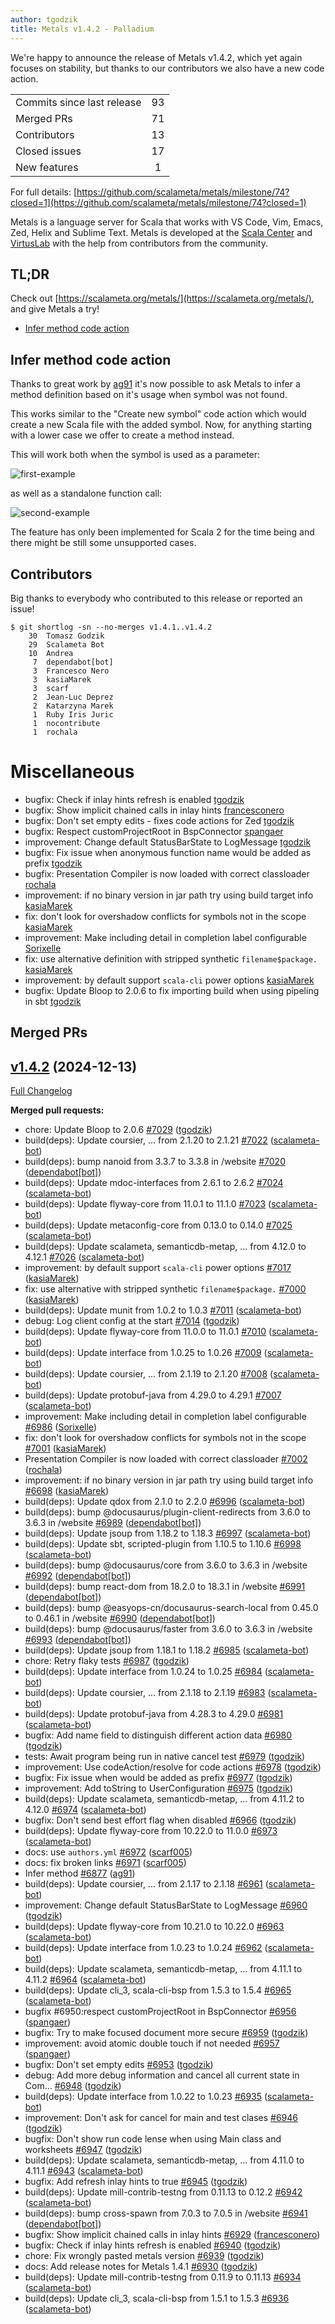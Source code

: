 ```yaml
---
author: tgodzik
title: Metals v1.4.2 - Palladium
---
```


We're happy to announce the release of Metals v1.4.2, which yet again focuses on
stability, but thanks to our contributors we also have a new code action.

<table>
<tbody>
  <tr>
    <td>Commits since last release</td>
    <td align="center">93</td>
  </tr>
  <tr>
    <td>Merged PRs</td>
    <td align="center">71</td>
  </tr>
    <tr>
    <td>Contributors</td>
    <td align="center">13</td>
  </tr>
  <tr>
    <td>Closed issues</td>
    <td align="center">17</td>
  </tr>
  <tr>
    <td>New features</td>
    <td align="center">1</td>
  </tr>
</tbody>
</table>

For full details:
[https://github.com/scalameta/metals/milestone/74?closed=1](https://github.com/scalameta/metals/milestone/74?closed=1)

Metals is a language server for Scala that works with VS Code, Vim, Emacs, Zed,
Helix and Sublime Text. Metals is developed at the
[Scala Center](https://scala.epfl.ch/) and [VirtusLab](https://virtuslab.com)
with the help from contributors from the community.

## TL;DR

Check out [https://scalameta.org/metals/](https://scalameta.org/metals/), and
give Metals a try!

- [Infer method code action](#infer-method-code-action)

## Infer method code action

Thanks to great work by [ag91](https://github.com/ag91) it's now possible to ask
Metals to infer a method definition based on it's usage when symbol was not
found.

This works similar to the "Create new symbol" code action which would create a
new Scala file with the added symbol. Now, for anything starting with a lower
case we offer to create a method instead.

This will work both when the symbol is used as a parameter:

![first-example](https://i.imgur.com/9fWQ3Yg.gif)

as well as a standalone function call:

![second-example](https://i.imgur.com/gizIjBB.gif)

The feature has only been implemented for Scala 2 for the time being and there
might be still some unsupported cases.

## Contributors

Big thanks to everybody who contributed to this release or reported an issue!

```
$ git shortlog -sn --no-merges v1.4.1..v1.4.2
    30	Tomasz Godzik
    29	Scalameta Bot
    10	Andrea
     7	dependabot[bot]
     3	Francesco Nero
     3	kasiaMarek
     3	scarf
     2	Jean-Luc Deprez
     2	Katarzyna Marek
     1	Ruby Iris Juric
     1	nocontribute
     1	rochala
```

# Miscellaneous

- bugfix: Check if inlay hints refresh is enabled
  [tgodzik](https://github.com/tgodzik)
- bugfix: Show implicit chained calls in inlay hints
  [francesconero](https://github.com/francesconero)
- bugfix: Don't set empty edits - fixes code actions for Zed
  [tgodzik](https://github.com/tgodzik)
- bugfix: Respect customProjectRoot in BspConnector
  [spangaer](https://github.com/spangaer)
- improvement: Change default StatusBarState to LogMessage
  [tgodzik](https://github.com/tgodzik)
- bugfix: Fix issue when anonymous function name would be added as prefix
  [tgodzik](https://github.com/tgodzik)
- bugfix: Presentation Compiler is now loaded with correct classloader
  [rochala](https://github.com/rochala)
- improvement: if no binary version in jar path try using build target info
  [kasiaMarek](https://github.com/kasiaMarek)
- fix: don't look for overshadow conflicts for symbols not in the scope
  [kasiaMarek](https://github.com/kasiaMarek)
- improvement: Make including detail in completion label configurable
  [Sorixelle](https://github.com/Sorixelle)
- fix: use alternative definition with stripped synthetic `filename$package.`
  [kasiaMarek](https://github.com/kasiaMarek)
- improvement: by default support `scala-cli` power options
  [kasiaMarek](https://github.com/kasiaMarek)
- bugfix: Update Bloop to 2.0.6 to fix importing build when using pipeling in
  sbt [tgodzik](https://github.com/tgodzik)

## Merged PRs

## [v1.4.2](https://github.com/scalameta/metals/tree/v1.4.2) (2024-12-13)

[Full Changelog](https://github.com/scalameta/metals/compare/v1.4.1...v1.4.2)

**Merged pull requests:**

- chore: Update Bloop to 2.0.6
  [\#7029](https://github.com/scalameta/metals/pull/7029)
  ([tgodzik](https://github.com/tgodzik))
- build(deps): Update coursier, ... from 2.1.20 to 2.1.21
  [\#7022](https://github.com/scalameta/metals/pull/7022)
  ([scalameta-bot](https://github.com/scalameta-bot))
- build(deps): bump nanoid from 3.3.7 to 3.3.8 in /website
  [\#7020](https://github.com/scalameta/metals/pull/7020)
  ([dependabot[bot]](https://github.com/dependabot[bot]))
- build(deps): Update mdoc-interfaces from 2.6.1 to 2.6.2
  [\#7024](https://github.com/scalameta/metals/pull/7024)
  ([scalameta-bot](https://github.com/scalameta-bot))
- build(deps): Update flyway-core from 11.0.1 to 11.1.0
  [\#7023](https://github.com/scalameta/metals/pull/7023)
  ([scalameta-bot](https://github.com/scalameta-bot))
- build(deps): Update metaconfig-core from 0.13.0 to 0.14.0
  [\#7025](https://github.com/scalameta/metals/pull/7025)
  ([scalameta-bot](https://github.com/scalameta-bot))
- build(deps): Update scalameta, semanticdb-metap, ... from 4.12.0 to 4.12.1
  [\#7026](https://github.com/scalameta/metals/pull/7026)
  ([scalameta-bot](https://github.com/scalameta-bot))
- improvement: by default support `scala-cli` power options
  [\#7017](https://github.com/scalameta/metals/pull/7017)
  ([kasiaMarek](https://github.com/kasiaMarek))
- fix: use alternative with stripped synthetic `filename$package.`
  [\#7000](https://github.com/scalameta/metals/pull/7000)
  ([kasiaMarek](https://github.com/kasiaMarek))
- build(deps): Update munit from 1.0.2 to 1.0.3
  [\#7011](https://github.com/scalameta/metals/pull/7011)
  ([scalameta-bot](https://github.com/scalameta-bot))
- debug: Log client config at the start
  [\#7014](https://github.com/scalameta/metals/pull/7014)
  ([tgodzik](https://github.com/tgodzik))
- build(deps): Update flyway-core from 11.0.0 to 11.0.1
  [\#7010](https://github.com/scalameta/metals/pull/7010)
  ([scalameta-bot](https://github.com/scalameta-bot))
- build(deps): Update interface from 1.0.25 to 1.0.26
  [\#7009](https://github.com/scalameta/metals/pull/7009)
  ([scalameta-bot](https://github.com/scalameta-bot))
- build(deps): Update coursier, ... from 2.1.19 to 2.1.20
  [\#7008](https://github.com/scalameta/metals/pull/7008)
  ([scalameta-bot](https://github.com/scalameta-bot))
- build(deps): Update protobuf-java from 4.29.0 to 4.29.1
  [\#7007](https://github.com/scalameta/metals/pull/7007)
  ([scalameta-bot](https://github.com/scalameta-bot))
- improvement: Make including detail in completion label configurable
  [\#6986](https://github.com/scalameta/metals/pull/6986)
  ([Sorixelle](https://github.com/Sorixelle))
- fix: don't look for overshadow conflicts for symbols not in the scope
  [\#7001](https://github.com/scalameta/metals/pull/7001)
  ([kasiaMarek](https://github.com/kasiaMarek))
- Presentation Compiler is now loaded with correct classloader
  [\#7002](https://github.com/scalameta/metals/pull/7002)
  ([rochala](https://github.com/rochala))
- improvement: if no binary version in jar path try using build target info
  [\#6698](https://github.com/scalameta/metals/pull/6698)
  ([kasiaMarek](https://github.com/kasiaMarek))
- build(deps): Update qdox from 2.1.0 to 2.2.0
  [\#6996](https://github.com/scalameta/metals/pull/6996)
  ([scalameta-bot](https://github.com/scalameta-bot))
- build(deps): bump @docusaurus/plugin-client-redirects from 3.6.0 to 3.6.3 in
  /website [\#6989](https://github.com/scalameta/metals/pull/6989)
  ([dependabot[bot]](https://github.com/dependabot[bot]))
- build(deps): Update jsoup from 1.18.2 to 1.18.3
  [\#6997](https://github.com/scalameta/metals/pull/6997)
  ([scalameta-bot](https://github.com/scalameta-bot))
- build(deps): Update sbt, scripted-plugin from 1.10.5 to 1.10.6
  [\#6998](https://github.com/scalameta/metals/pull/6998)
  ([scalameta-bot](https://github.com/scalameta-bot))
- build(deps): bump @docusaurus/core from 3.6.0 to 3.6.3 in /website
  [\#6992](https://github.com/scalameta/metals/pull/6992)
  ([dependabot[bot]](https://github.com/dependabot[bot]))
- build(deps): bump react-dom from 18.2.0 to 18.3.1 in /website
  [\#6991](https://github.com/scalameta/metals/pull/6991)
  ([dependabot[bot]](https://github.com/dependabot[bot]))
- build(deps): bump @easyops-cn/docusaurus-search-local from 0.45.0 to 0.46.1 in
  /website [\#6990](https://github.com/scalameta/metals/pull/6990)
  ([dependabot[bot]](https://github.com/dependabot[bot]))
- build(deps): bump @docusaurus/faster from 3.6.0 to 3.6.3 in /website
  [\#6993](https://github.com/scalameta/metals/pull/6993)
  ([dependabot[bot]](https://github.com/dependabot[bot]))
- build(deps): Update jsoup from 1.18.1 to 1.18.2
  [\#6985](https://github.com/scalameta/metals/pull/6985)
  ([scalameta-bot](https://github.com/scalameta-bot))
- chore: Retry flaky tests
  [\#6987](https://github.com/scalameta/metals/pull/6987)
  ([tgodzik](https://github.com/tgodzik))
- build(deps): Update interface from 1.0.24 to 1.0.25
  [\#6984](https://github.com/scalameta/metals/pull/6984)
  ([scalameta-bot](https://github.com/scalameta-bot))
- build(deps): Update coursier, ... from 2.1.18 to 2.1.19
  [\#6983](https://github.com/scalameta/metals/pull/6983)
  ([scalameta-bot](https://github.com/scalameta-bot))
- build(deps): Update protobuf-java from 4.28.3 to 4.29.0
  [\#6981](https://github.com/scalameta/metals/pull/6981)
  ([scalameta-bot](https://github.com/scalameta-bot))
- bugfix: Add name field to distinguish different action data
  [\#6980](https://github.com/scalameta/metals/pull/6980)
  ([tgodzik](https://github.com/tgodzik))
- tests: Await program being run in native cancel test
  [\#6979](https://github.com/scalameta/metals/pull/6979)
  ([tgodzik](https://github.com/tgodzik))
- improvement: Use codeAction/resolve for code actions
  [\#6978](https://github.com/scalameta/metals/pull/6978)
  ([tgodzik](https://github.com/tgodzik))
- bugfix: Fix issue when would be added as prefix
  [\#6977](https://github.com/scalameta/metals/pull/6977)
  ([tgodzik](https://github.com/tgodzik))
- improvement: Add toString to UserConfiguration
  [\#6975](https://github.com/scalameta/metals/pull/6975)
  ([tgodzik](https://github.com/tgodzik))
- build(deps): Update scalameta, semanticdb-metap, ... from 4.11.2 to 4.12.0
  [\#6974](https://github.com/scalameta/metals/pull/6974)
  ([scalameta-bot](https://github.com/scalameta-bot))
- bugfix: Don't send best effort flag when disabled
  [\#6966](https://github.com/scalameta/metals/pull/6966)
  ([tgodzik](https://github.com/tgodzik))
- build(deps): Update flyway-core from 10.22.0 to 11.0.0
  [\#6973](https://github.com/scalameta/metals/pull/6973)
  ([scalameta-bot](https://github.com/scalameta-bot))
- docs: use `authors.yml`
  [\#6972](https://github.com/scalameta/metals/pull/6972)
  ([scarf005](https://github.com/scarf005))
- docs: fix broken links [\#6971](https://github.com/scalameta/metals/pull/6971)
  ([scarf005](https://github.com/scarf005))
- Infer method [\#6877](https://github.com/scalameta/metals/pull/6877)
  ([ag91](https://github.com/ag91))
- build(deps): Update coursier, ... from 2.1.17 to 2.1.18
  [\#6961](https://github.com/scalameta/metals/pull/6961)
  ([scalameta-bot](https://github.com/scalameta-bot))
- improvement: Change default StatusBarState to LogMessage
  [\#6960](https://github.com/scalameta/metals/pull/6960)
  ([tgodzik](https://github.com/tgodzik))
- build(deps): Update flyway-core from 10.21.0 to 10.22.0
  [\#6963](https://github.com/scalameta/metals/pull/6963)
  ([scalameta-bot](https://github.com/scalameta-bot))
- build(deps): Update interface from 1.0.23 to 1.0.24
  [\#6962](https://github.com/scalameta/metals/pull/6962)
  ([scalameta-bot](https://github.com/scalameta-bot))
- build(deps): Update scalameta, semanticdb-metap, ... from 4.11.1 to 4.11.2
  [\#6964](https://github.com/scalameta/metals/pull/6964)
  ([scalameta-bot](https://github.com/scalameta-bot))
- build(deps): Update cli_3, scala-cli-bsp from 1.5.3 to 1.5.4
  [\#6965](https://github.com/scalameta/metals/pull/6965)
  ([scalameta-bot](https://github.com/scalameta-bot))
- bugfix #6950:respect customProjectRoot in BspConnector
  [\#6956](https://github.com/scalameta/metals/pull/6956)
  ([spangaer](https://github.com/spangaer))
- bugfix: Try to make focused document more secure
  [\#6959](https://github.com/scalameta/metals/pull/6959)
  ([tgodzik](https://github.com/tgodzik))
- improvement: avoid atomic double touch if not needed
  [\#6957](https://github.com/scalameta/metals/pull/6957)
  ([spangaer](https://github.com/spangaer))
- bugfix: Don't set empty edits
  [\#6953](https://github.com/scalameta/metals/pull/6953)
  ([tgodzik](https://github.com/tgodzik))
- debug: Add more debug information and cancel all current state in Com…
  [\#6948](https://github.com/scalameta/metals/pull/6948)
  ([tgodzik](https://github.com/tgodzik))
- build(deps): Update interface from 1.0.22 to 1.0.23
  [\#6935](https://github.com/scalameta/metals/pull/6935)
  ([scalameta-bot](https://github.com/scalameta-bot))
- improvement: Don't ask for cancel for main and test clases
  [\#6946](https://github.com/scalameta/metals/pull/6946)
  ([tgodzik](https://github.com/tgodzik))
- bugfix: Don't show run code lense when using Main class and worksheets
  [\#6947](https://github.com/scalameta/metals/pull/6947)
  ([tgodzik](https://github.com/tgodzik))
- build(deps): Update scalameta, semanticdb-metap, ... from 4.11.0 to 4.11.1
  [\#6943](https://github.com/scalameta/metals/pull/6943)
  ([scalameta-bot](https://github.com/scalameta-bot))
- bugfix: Add refresh inlay hints to true
  [\#6945](https://github.com/scalameta/metals/pull/6945)
  ([tgodzik](https://github.com/tgodzik))
- build(deps): Update mill-contrib-testng from 0.11.13 to 0.12.2
  [\#6942](https://github.com/scalameta/metals/pull/6942)
  ([scalameta-bot](https://github.com/scalameta-bot))
- build(deps): bump cross-spawn from 7.0.3 to 7.0.5 in /website
  [\#6941](https://github.com/scalameta/metals/pull/6941)
  ([dependabot[bot]](https://github.com/dependabot[bot]))
- bugfix: Show implicit chained calls in inlay hints
  [\#6929](https://github.com/scalameta/metals/pull/6929)
  ([francesconero](https://github.com/francesconero))
- bugfix: Check if inlay hints refresh is enabled
  [\#6940](https://github.com/scalameta/metals/pull/6940)
  ([tgodzik](https://github.com/tgodzik))
- chore: Fix wrongly pasted metals version
  [\#6939](https://github.com/scalameta/metals/pull/6939)
  ([tgodzik](https://github.com/tgodzik))
- docs: Add release notes for Metals 1.4.1
  [\#6930](https://github.com/scalameta/metals/pull/6930)
  ([tgodzik](https://github.com/tgodzik))
- build(deps): Update mill-contrib-testng from 0.11.9 to 0.11.13
  [\#6934](https://github.com/scalameta/metals/pull/6934)
  ([scalameta-bot](https://github.com/scalameta-bot))
- build(deps): Update cli_3, scala-cli-bsp from 1.5.1 to 1.5.3
  [\#6936](https://github.com/scalameta/metals/pull/6936)
  ([scalameta-bot](https://github.com/scalameta-bot))
